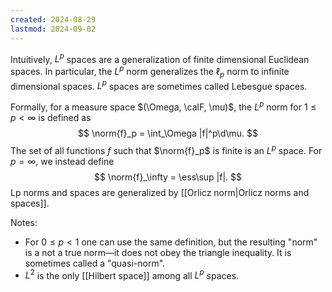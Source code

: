 ```yaml
---
created: 2024-08-29
lastmod: 2024-09-02
---
```


Intuitively, $L^p$ spaces are a generalization of finite dimensional Euclidean spaces. In particular, the $L^p$ norm generalizes the $\ell_p$ norm to infinite dimensional spaces. $L^p$ spaces are sometimes called Lebesgue spaces.  

Formally, for a measure space $(\Omega, \calF, \mu)$, the $L^p$ norm for $1\leq p<\infty$ is defined as 
$$
\norm{f}_p = \int_\Omega |f|^p\d\mu.
$$
The set of all functions $f$ such that $\norm{f}_p$ is finite is an $L^p$ space. For $p=\infty$, we instead define $$
\norm{f}_\infty = \ess\sup |f|.
$$
Lp norms and spaces are generalized by [[Orlicz norm|Orlicz norms and spaces]].


Notes: 
- For $0\leq p<1$ one can use the same definition, but the resulting "norm" is a not a true norm—it does not obey the triangle inequality. It is sometimes called a "quasi-norm". 
- $L^2$ is the only [[Hilbert space]] among all $L^p$ spaces. 